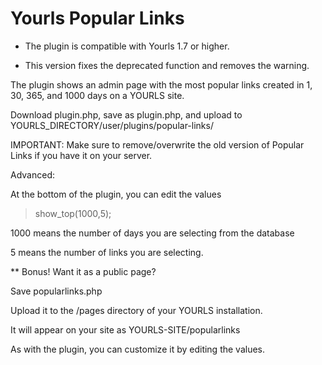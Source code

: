 # Yourls Popular Links

* The plugin is compatible with Yourls 1.7 or higher.

* This version fixes the deprecated function and removes the warning.

The plugin shows an admin page with the most popular links created in 1, 30, 365, and 1000 days on a YOURLS site.

Download plugin.php, save as plugin.php, and upload to YOURLS_DIRECTORY/user/plugins/popular-links/

IMPORTANT:  Make sure to remove/overwrite the old version of Popular Links if you have it on your server.

Advanced:

At the bottom of the plugin, you can edit the values

> show_top(1000,5);

1000 means the number of days you are selecting from the database

5 means the number of links you are selecting.

** Bonus! Want it as a public page?

Save popularlinks.php

Upload it to the /pages directory of your YOURLS installation.

It will appear on your site as YOURLS-SITE/popularlinks

As with the plugin, you can customize it by editing the values.
